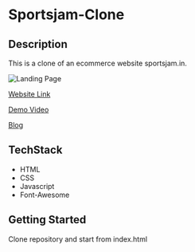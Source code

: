 # Sportsjam-Clone

## Description
This is a clone of an ecommerce website sportsjam.in.

![Landing Page](https://miro.medium.com/max/875/1*R__cdn8L1gYGK1Tdqqyubg.png)

[Website Link](https://practical-meninsky-36f305.netlify.app/)

[Demo Video](https://drive.google.com/file/d/1RkFYE83zCaPZ_TIYMtTbJY4-laAcYoM3/view?usp=sharing)

[Blog](https://medium.com/@sreerag.rajan5/cloning-sportsjam-in-cd1c80c1b06b)

## TechStack
  - HTML
  - CSS
  - Javascript
  - Font-Awesome

## Getting Started
  Clone repository and start from index.html

 


